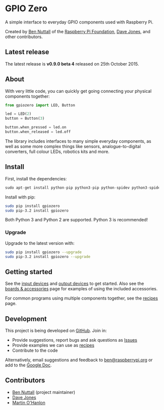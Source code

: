 # GPIO Zero

A simple interface to everyday GPIO components used with Raspberry Pi.

Created by [Ben Nuttall](https://github.com/bennuttall) of the [Raspberry Pi
Foundation](https://www.raspberrypi.org/), [Dave
Jones](https://github.com/waveform80), and other contributors.

## Latest release

The latest release is **v0.9.0 beta 4** released on 25th October 2015.

## About

With very little code, you can quickly get going connecting your physical
components together:

```python
from gpiozero import LED, Button

led = LED(2)
button = Button(3)

button.when_pressed = led.on
button.when_released = led.off
```

The library includes interfaces to many simple everyday components, as well as
some more complex things like sensors, analogue-to-digital converters, full
colour LEDs, robotics kits and more.

## Install

First, install the dependencies:

```python
sudo apt-get install python-pip python3-pip python-spidev python3-spidev
```

Install with pip:

```bash
sudo pip install gpiozero
sudo pip-3.2 install gpiozero
```

Both Python 3 and Python 2 are supported. Python 3 is recommended!

### Upgrade

Upgrade to the latest version with:

```bash
sudo pip install gpiozero --upgrade
sudo pip-3.2 install gpiozero --upgrade
```

## Getting started

See the [input devices](inputs.md) and [output devices](outputs.md) to get
started. Also see the [boards & accessories](boards.md) page for examples of
using the included accessories.

For common programs using multiple components together, see the
[recipes](recipes.md) page.

## Development

This project is being developed on
[GitHub](https://github.com/RPi-Distro/python-gpiozero). Join in:

* Provide suggestions, report bugs and ask questions as
[Issues](https://github.com/RPi-Distro/python-gpiozero/issues)
* Provide examples we can use as
[recipes](http://pythonhosted.org/gpiozero/recipes/)
* Contribute to the code

Alternatively, email suggestions and feedback to ben@raspberrypi.org or add to
the [Google Doc](https://goo.gl/8zJLif).

## Contributors

- [Ben Nuttall](https://github.com/bennuttall) (project maintainer)
- [Dave Jones](https://github.com/waveform80)
- [Martin O'Hanlon](https://github.com/martinohanlon)
